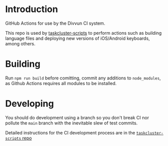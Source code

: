 # Introduction

GitHub Actions for use by the Divvun CI system.

This repo is used by [taskcluster-scripts](https://github.com/divvun/taskcluster-scripts) to perform actions such as building language files and deploying new versions of iOS/Android keyboards, among others.

# Building

Run `npm run build` before comitting, commit any additions to `node_modules`, as Github Actions requires all modules to be installed.

# Developing

You should do development using a branch so you don't break CI nor pollute the `main` branch with the inevitable slew of test commits.

Detailed instructions for the CI development process are in the [`taskcluster-scripts` repo](https://github.com/divvun/taskcluster-scripts/#developing)
